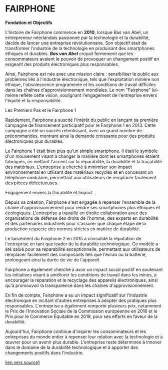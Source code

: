 # FAIRPHONE 


**Fondation et Objectifs**



L'histoire de Fairphone commence en **2010**, lorsque Bas van Abel, un entrepreneur néerlandais passionné par la technologie et la durabilité, décide de lancer une entreprise révolutionnaire. Son objectif était de transformer l'industrie de la technologie en produisant des smartphones éthiques et durables. ***Bas van Abel*** croyait fermement que les consommateurs avaient le pouvoir de provoquer un changement positif en exigeant des produits électroniques plus responsables.



Ainsi, Fairphone est née avec une mission claire : sensibiliser le public aux problèmes liés à l'industrie électronique, tels que l'exploitation minière non éthique, l'obsolescence programmée et les conditions de travail difficiles dans les chaînes d'approvisionnement mondiales. Le nom "Fairphone" lui-même reflète cette vision, soulignant l'engagement de l'entreprise envers l'équité et la responsabilité.



Les Premiers Pas et le Fairphone 1



Rapidement, Fairphone a suscité l'intérêt du public en lançant sa première campagne de financement participatif pour le Fairphone 1 en 2013. Cette campagne a été un succès retentissant, avec un grand nombre de précommandes, montrant ainsi la demande croissante pour des produits électroniques plus durables.

Le Fairphone 1 était bien plus qu'un simple smartphone. Il était le symbole d'un mouvement visant à changer la manière dont les smartphones étaient fabriqués, en mettant l'accent sur la réparabilité, la durabilité et la traçabilité des matériaux. L'entreprise a cherché à minimiser son impact environnemental en utilisant des matériaux recyclés et en concevant un téléphone modulaire, permettant aux utilisateurs de remplacer facilement des pièces défectueuses.



Engagement envers la Durabilité et Impact

Depuis sa création, Fairphone s'est engagée à repenser l'ensemble de la chaîne d'approvisionnement pour rendre ses smartphones plus éthiques et écologiques. L'entreprise a travaillé en étroite collaboration avec des organisations de défense des droits de l'homme, des experts en durabilité et des partenaires industriels pour s'assurer que chaque étape de la production respecte des normes strictes en matière de durabilité.

Le lancement du Fairphone 2 en 2015 a consolidé la réputation de l'entreprise en tant que leader de la durabilité technologique. Ce modèle a été salué pour sa réparabilité exceptionnelle, permettant aux utilisateurs de remplacer facilement des composants tels que l'écran ou la batterie, prolongeant ainsi la durée de vie de l'appareil.

Fairphone a également cherché à avoir un impact social positif en soutenant les initiatives visant à améliorer les conditions de travail dans les mines, à encourager la réparation et le recyclage des appareils électroniques, ainsi qu'à promouvoir la transparence dans les chaînes d'approvisionnement.

En fin de compte, Fairphone a eu un impact significatif sur l'industrie électronique en incitant d'autres entreprises à adopter des pratiques plus responsables. L'entreprise a également remporté plusieurs prix, notamment le Prix de l'Innovation Sociale de la Commission européenne en 2016 et le Prix pour le Commerce Équitable en 2019, pour ses efforts en faveur de la durabilité.

Aujourd'hui, Fairphone continue d'inspirer les consommateurs et les entreprises du monde entier à repenser leur relation avec la technologie et à œuvrer pour un avenir plus durable. L'entreprise reste déterminée à innover dans le domaine de la durabilité technologique et à apporter des changements positifs dans l'industrie.


[lien vers source1](https://whyopencomputing.ch/img/cms/Fairphone_impact%20report2020_FR.pdf)
